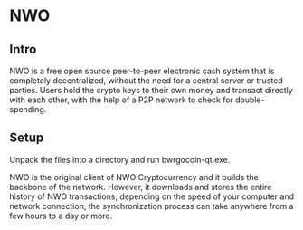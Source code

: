 NWO
=====================

Intro
-----
NWO is a free open source peer-to-peer electronic cash system that is
completely decentralized, without the need for a central server or trusted
parties.  Users hold the crypto keys to their own money and transact directly
with each other, with the help of a P2P network to check for double-spending.


Setup
-----
Unpack the files into a directory and run bwrgocoin-qt.exe.

NWO is the original client of NWO Cryptocurrency and it builds the backbone of the network.
However, it downloads and stores the entire history of NWO transactions;
depending on the speed of your computer and network connection, the synchronization
process can take anywhere from a few hours to a day or more.
